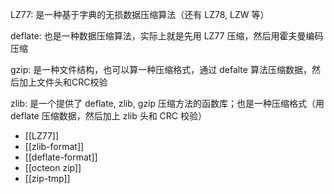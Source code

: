 LZ77: 是一种基于字典的无损数据压缩算法（还有 LZ78, LZW 等）

deflate: 也是一种数据压缩算法，实际上就是先用 LZ77 压缩，然后用霍夫曼编码压缩

gzip: 是一种文件结构，也可以算一种压缩格式，通过 defalte 算法压缩数据，然后加上文件头和CRC校验

zlib: 是一个提供了 deflate, zlib, gzip 压缩方法的函数库；也是一种压缩格式（用 deflate 压缩数据，然后加上 zlib 头和 CRC 校验）

* [[LZ77]]
* [[zlib-format]]
* [[deflate-format]]
* [[octeon zip]]
* [[zip-tmp]]

